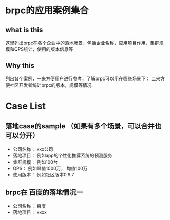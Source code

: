 # brpc的应用案例集合

## what is this
这里列出brpc在各个企业中的落地场景，包括企业名称，应用项目作用，集群规模和QPS统计，使用的版本信息等

## Why this
列出各个案例，一来方便用户进行参考，了解brpc可以用在哪些场景下；
二来方便社区开发者统计brpc的版本，规模等情况

# Case List
## 落地case的sample （如果有多个场景，可以合并也可以分开）
* 公司名称： xxx公司
* 落地项目： 例如app的个性化推荐系统的预测服务
* 集群规模： 例如100台
* QPS： 例如峰值1000万， 均值100万
* 使用版本： 例如社区版本0.9.7

## brpc在 百度的落地情况一
* 公司名称： 百度
* 落地项目： xxxx

